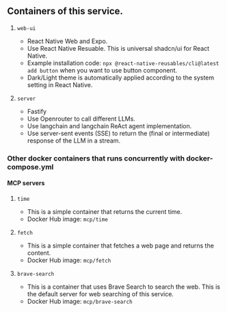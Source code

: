 ## Containers of this service.

1. `web-ui`
    - React Native Web and Expo.
    - Use React Native Resuable. This is universal shadcn/ui for React Native.
    - Example installation code: `npx @react-native-reusables/cli@latest add button` when you want to use button component.
    - Dark/Light theme is automatically applied according to the system setting in React Native.

2. `server`
    - Fastify
    - Use Openrouter to call different LLMs.
    - Use langchain and langchain ReAct agent implementation.
    - Use server-sent events (SSE) to return the (final or intermediate) response of the LLM in a stream.

### Other docker containers that runs concurrently with docker-compose.yml

#### MCP servers

1. `time`
    - This is a simple container that returns the current time.
    - Docker Hub image: `mcp/time`

2. `fetch`
    - This is a simple container that fetches a web page and returns the content.
    - Docker Hub image: `mcp/fetch`

3. `brave-search`
    - This is a container that uses Brave Search to search the web. This is the default server for web searching of this service.
    - Docker Hub image: `mcp/brave-search`
